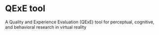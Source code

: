 # QExE tool 
A Quality and Experience Evaluation (QExE) tool for perceptual, cognitive, and behavioral research in virtual reality
